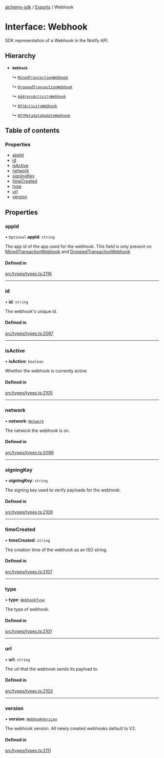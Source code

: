 [alchemy-sdk](../README.md) / [Exports](../modules.md) / Webhook

# Interface: Webhook

SDK representation of a Webhook in the Notify API.

## Hierarchy

- **`Webhook`**

  ↳ [`MinedTransactionWebhook`](MinedTransactionWebhook.md)

  ↳ [`DroppedTransactionWebhook`](DroppedTransactionWebhook.md)

  ↳ [`AddressActivityWebhook`](AddressActivityWebhook.md)

  ↳ [`NftActivityWebhook`](NftActivityWebhook.md)

  ↳ [`NftMetadataUpdateWebhook`](NftMetadataUpdateWebhook.md)

## Table of contents

### Properties

- [appId](Webhook.md#appid)
- [id](Webhook.md#id)
- [isActive](Webhook.md#isactive)
- [network](Webhook.md#network)
- [signingKey](Webhook.md#signingkey)
- [timeCreated](Webhook.md#timecreated)
- [type](Webhook.md#type)
- [url](Webhook.md#url)
- [version](Webhook.md#version)

## Properties

### appId

• `Optional` **appId**: `string`

The app id of the app used for the webhook. This field is only present on
[MinedTransactionWebhook](MinedTransactionWebhook.md) and [DroppedTransactionWebhook](DroppedTransactionWebhook.md)

#### Defined in

[src/types/types.ts:2116](https://github.com/alchemyplatform/alchemy-sdk-js/blob/f2b072e/src/types/types.ts#L2116)

___

### id

• **id**: `string`

The webhook's unique id.

#### Defined in

[src/types/types.ts:2097](https://github.com/alchemyplatform/alchemy-sdk-js/blob/f2b072e/src/types/types.ts#L2097)

___

### isActive

• **isActive**: `boolean`

Whether the webhook is currently active

#### Defined in

[src/types/types.ts:2105](https://github.com/alchemyplatform/alchemy-sdk-js/blob/f2b072e/src/types/types.ts#L2105)

___

### network

• **network**: [`Network`](../enums/Network.md)

The network the webhook is on.

#### Defined in

[src/types/types.ts:2099](https://github.com/alchemyplatform/alchemy-sdk-js/blob/f2b072e/src/types/types.ts#L2099)

___

### signingKey

• **signingKey**: `string`

The signing key used to verify payloads for the webhook.

#### Defined in

[src/types/types.ts:2109](https://github.com/alchemyplatform/alchemy-sdk-js/blob/f2b072e/src/types/types.ts#L2109)

___

### timeCreated

• **timeCreated**: `string`

The creation time of the webhook as an ISO string.

#### Defined in

[src/types/types.ts:2107](https://github.com/alchemyplatform/alchemy-sdk-js/blob/f2b072e/src/types/types.ts#L2107)

___

### type

• **type**: [`WebhookType`](../enums/WebhookType.md)

The type of webhook.

#### Defined in

[src/types/types.ts:2101](https://github.com/alchemyplatform/alchemy-sdk-js/blob/f2b072e/src/types/types.ts#L2101)

___

### url

• **url**: `string`

The url that the webhook sends its payload to.

#### Defined in

[src/types/types.ts:2103](https://github.com/alchemyplatform/alchemy-sdk-js/blob/f2b072e/src/types/types.ts#L2103)

___

### version

• **version**: [`WebhookVersion`](../enums/WebhookVersion.md)

The webhook version. All newly created webhooks default to V2.

#### Defined in

[src/types/types.ts:2111](https://github.com/alchemyplatform/alchemy-sdk-js/blob/f2b072e/src/types/types.ts#L2111)
